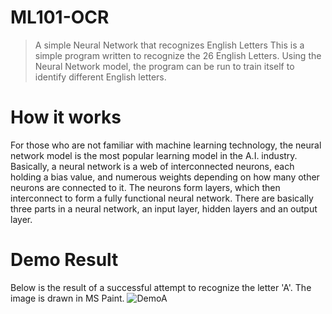 # ML101-OCR
>A simple Neural Network that recognizes English Letters
This is a simple program written to recognize the 26 English Letters. Using the Neural Network model, the program can be run to train itself to identify different English letters.

# How it works
For those who are not familiar with machine learning technology, the neural network model is the most popular learning model in the A.I. industry.
Basically, a neural network is a web of interconnected neurons, each holding a bias value, and numerous weights depending on how many other neurons are connected to it. The neurons form layers, which then interconnect to form a fully functional neural network. There are basically three parts in a neural network, an input layer, hidden layers and an output layer. 

# Demo Result
Below is the result of a successful attempt to recognize the letter 'A'. The image is drawn in MS Paint.
![DemoA](https://github.com/JustRodneyLee/ML101-OCR/tree/master/readmeImages/demoA.png)
